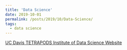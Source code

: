 ```yaml
---
title: 'Data Science'
date: 2019-10-01
permalink: /posts/2019/10/Data-Science/
tags:
  - data science
---
```

[UC Davis TETRAPODS Institute of Data Science Website](https://ucd4ids.sf.ucdavis.edu/)
